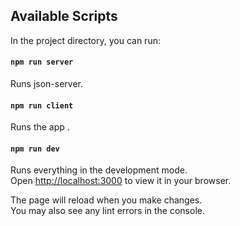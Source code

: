 ## Available Scripts

In the project directory, you can run:

#### `npm run server`

Runs json-server.

#### `npm run client`

Runs the app .

#### `npm run dev`

Runs everything in the development mode.\
Open [http://localhost:3000](http://localhost:3000) to view it in your browser.

The page will reload when you make changes.\
You may also see any lint errors in the console.
